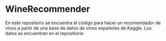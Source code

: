 # WineRecommender
En este repositorio se encuentra el código para hacer un recomendador de vinos a partir de una base de datos de vinos españoles de Kaggle. Los datos se encuentran en el repositiorio

